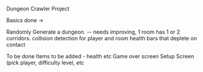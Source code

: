 Dungeon Crawler Project 

Basics done ->

Randomly Generate a dungeon.  -- needs improving, 1 room has 1 or 2 corridors.
collision detection for player and room
health bars that deplete on contact


To be done
Items to be added - health etc
Game over screen
Setup Screen (pick player, difficulty level, etc
